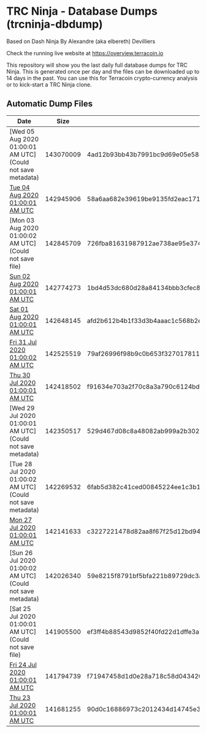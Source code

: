 # TRC Ninja - Database Dumps (trcninja-dbdump)
Based on Dash Ninja By Alexandre (aka elbereth) Devilliers

Check the running live website at https://overview.terracoin.io

This repository will show you the last daily full database dumps for TRC Ninja. This is generated once per day and the files can be downloaded up to 14 days in the past.
You can use this for Terracoin crypto-currency analysis or to kick-start a TRC Ninja clone.


## Automatic Dump Files
| Date | Size | SHA256 |
|--|--|--|
| [Wed 05 Aug 2020 01:00:01 AM UTC](Could not save metadata) | 143070009 | 4ad12b93bb43b7991bc9d69e05e5845b91a04bb5d59359dac07e4996c4227ae8 | 
| [Tue 04 Aug 2020 01:00:01 AM UTC]() | 142945906 | 58a6aa682e39619be9135fd2eac171d61906049af50f6f1582ffb00fd783bcdd | 
| [Mon 03 Aug 2020 01:00:02 AM UTC](Could not save file) | 142845709 | 726fba81631987912ae738ae95e37456a99ed56bdac9292006964d6e3a57f1d9 | 
| [Sun 02 Aug 2020 01:00:01 AM UTC]() | 142774273 | 1bd4d53dc680d28a84134bbb3cfec8ee9fb41ece81935b2e4b5ecf71109fcf4d | 
| [Sat 01 Aug 2020 01:00:01 AM UTC]() | 142648145 | afd2b612b4b1f33d3b4aaac1c568b2ed2eaac89384ed76cf462159be2b3482f8 | 
| [Fri 31 Jul 2020 01:00:02 AM UTC]() | 142525519 | 79af26996f98b9c0b653f327017811c42673886655a9f0ac7be0b4fb373a5a1b | 
| [Thu 30 Jul 2020 01:00:01 AM UTC]() | 142418502 | f91634e703a2f70c8a3a790c6124bd66cf8b8c4b6ea7e674a042bc94a766d085 | 
| [Wed 29 Jul 2020 01:00:01 AM UTC](Could not save metadata) | 142350517 | 529d467d08c8a48082ab999a2b30218b9debf07219eaa897cbadcdd113234d99 | 
| [Tue 28 Jul 2020 01:00:02 AM UTC](Could not save metadata) | 142269532 | 6fab5d382c41ced00845224ee1c3b14e167a03becee1592906eeeca64655158d | 
| [Mon 27 Jul 2020 01:00:01 AM UTC]() | 142141633 | c3227221478d82aa8f67f25d12bd94653fa6bcc49af69f0d8dde93a9e583341f | 
| [Sun 26 Jul 2020 01:00:02 AM UTC](Could not save metadata) | 142026340 | 59e8215f8791bf5bfa221b89729dc3af559c46d94ee3f4992b94f371faa7df9e | 
| [Sat 25 Jul 2020 01:00:01 AM UTC](Could not save file) | 141905500 | ef3ff4b88543d9852f40fd22d1dffe3a530954b4461777866d65b4acfeb4ea8b | 
| [Fri 24 Jul 2020 01:00:01 AM UTC]() | 141794739 | f71947458d1d0e28a718c58d04342088d65b62c6c0609e982c0a5d77ffa9a63a | 
| [Thu 23 Jul 2020 01:00:01 AM UTC]() | 141681255 | 90d0c16886973c2012434d14745e3e4b3431d427146debb86166bd71802cc376 | 
